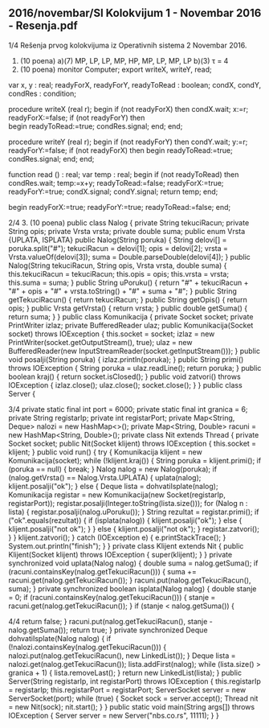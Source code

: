 2016/novembar/SI Kolokvijum 1 - Novembar 2016 - Resenja.pdf
--------------------------------------------------------------------------------


1/4 
Rešenja prvog kolokvijuma iz Operativnih sistema 2 
Novembar 2016. 
1. (10 poena) 
a)(7)    MP, LP, LP, MP, HP, MP, LP, MP, LP 
b)(3) τ = 4 
2. (10 poena) 
monitor Computer; 
export writeX, writeY, read; 
 
var 
  x, y : real; 
  readyForX, readyForY, readyToRead : boolean; 
  condX, condY, condRes : condition; 
 
procedure writeX (real r); 
begin 
  if (not readyForX) then condX.wait; 
  x:=r; 
  readyForX:=false; 
  if (not readyForY) then  
  begin 
    readyToRead:=true; 
    condRes.signal; 
  end; 
end; 
 
procedure writeY (real r); 
begin 
  if (not readyForY) then condY.wait; 
  y:=r; 
  readyForY:=false; 
  if (not readyForX) then 
  begin 
    readyToRead:=true; 
    condRes.signal; 
  end; 
end; 
 
function read () : real; 
var temp : real; 
begin 
  if (not readyToRead) then condRes.wait; 
  temp:=x+y; 
  readyToRead:=false; 
  readyForX:=true; 
  readyForY:=true; 
  condX.signal; 
  condY.signal; 
  return temp; 
end; 
 
 
begin 
  readyForX:=true; readyForY:=true; readyToRead:=false; 
end; 

2/4 
3. (10 poena) 
public class Nalog { 
    private String tekuciRacun; 
    private String opis; 
    private Vrsta vrsta; 
    private double suma; 
    public enum Vrsta {UPLATA, ISPLATA} 
    public Nalog(String poruka) { 
        String delovi[] = poruka.split("#"); 
        tekuciRacun = delovi[1]; 
        opis = delovi[2]; 
        vrsta = Vrsta.valueOf(delovi[3]); 
        suma = Double.parseDouble(delovi[4]); 
    } 
    public Nalog(String tekuciRacun, String opis, Vrsta vrsta, double suma) 
{ 
        this.tekuciRacun = tekuciRacun; 
        this.opis = opis; 
        this.vrsta = vrsta; 
        this.suma = suma; 
    } 
    public String uPoruku() { 
        return "#" + tekuciRacun + "#" + opis + "#" + vrsta.toString() + 
"#" + suma + "#"; 
    } 
    public String getTekuciRacun() { 
        return tekuciRacun; 
    } 
    public String getOpis() { 
        return opis; 
    } 
    public Vrsta getVrsta() { 
        return vrsta; 
    } 
    public double getSuma() { 
        return suma; 
    } 
} 
public class Komunikacija { 
    private Socket socket; 
    private PrintWriter izlaz; 
    private BufferedReader ulaz; 
    public Komunikacija(Socket socket) throws IOException { 
        this.socket = socket; 
        izlaz = new PrintWriter(socket.getOutputStream(), true); 
        ulaz = new BufferedReader(new 
InputStreamReader(socket.getInputStream())); 
    } 
    public void posalji(String poruka) { 
        izlaz.println(poruka); 
    } 
    public String primi() throws IOException { 
        String poruka = ulaz.readLine(); 
        return poruka; 
    } 
    public boolean kraj() { 
        return socket.isClosed(); 
    } 
    public void zatvori() throws IOException { 
        izlaz.close(); 
        ulaz.close(); 
        socket.close(); 
    } 
} 
public class Server { 

3/4 
    private static final int port = 6000; 
    private static final int granica = 6; 
    private String registarIp; 
    private int registarPort; 
    private Map<String, Deque<Nalog>> nalozi = new HashMap<>(); 
    private Map<String, Double> racuni = new HashMap<String, Double>(); 
    private class Nit extends Thread { 
        private Socket socket; 
        public Nit(Socket klijent) throws IOException { 
            this.socket = klijent; 
        } 
        public void run() { 
            try { 
                Komunikacija klijent = new Komunikacija(socket); 
                while (!klijent.kraj()) { 
                    String poruka = klijent.primi(); 
                    if (poruka == null) { 
                        break; 
                    } 
                    Nalog nalog = new Nalog(poruka); 
                    if (nalog.getVrsta() == Nalog.Vrsta.UPLATA) { 
                        uplata(nalog); 
                        klijent.posalji("ok"); 
                    } else { 
                        Deque<Nalog> lista = dohvatiIsplate(nalog); 
                        Komunikacija  registar  = new Komunikacija(new 
Socket(registarIp, registarPort)); 
                        registar.posalji(Integer.toString(lista.size())); 
                        for (Nalog n : lista) { 
                            registar.posalji(nalog.uPoruku()); 
                        } 
                        String rezultat = registar.primi(); 
                        if ("ok".equals(rezultat)) { 
                            if (isplata(nalog)) { 
                                klijent.posalji("ok"); 
                            } else { 
                                klijent.posalji("not ok"); 
                            } 
                        } else { 
                            klijent.posalji("not ok"); 
                        } 
                        registar.zatvori(); 
                    } 
                } 
                klijent.zatvori(); 
            } catch (IOException e) { 
                e.printStackTrace(); 
            } 
            System.out.println("finish"); 
        } 
    } 
    private class Klijent extends Nit { 
        public Klijent(Socket klijent) throws IOException { 
            super(klijent); 
        } 
    } 
    private synchronized void uplata(Nalog nalog) { 
        double suma = nalog.getSuma(); 
        if (racuni.containsKey(nalog.getTekuciRacun())) { 
            suma += racuni.get(nalog.getTekuciRacun()); 
        } 
        racuni.put(nalog.getTekuciRacun(), suma); 
    } 
    private synchronized boolean isplata(Nalog nalog) { 
        double stanje = 0; 
        if (racuni.containsKey(nalog.getTekuciRacun())) { 
            stanje = racuni.get(nalog.getTekuciRacun()); 
        } 
        if (stanje < nalog.getSuma()) { 

4/4 
            return false; 
        } 
        racuni.put(nalog.getTekuciRacun(), stanje - nalog.getSuma()); 
        return true; 
    } 
    private synchronized Deque<Nalog> dohvatiIsplate(Nalog nalog) { 
        if (!nalozi.containsKey(nalog.getTekuciRacun())) { 
            nalozi.put(nalog.getTekuciRacun(), new LinkedList<Nalog>()); 
        } 
        Deque<Nalog> lista = nalozi.get(nalog.getTekuciRacun()); 
        lista.addFirst(nalog); 
        while (lista.size() > granica + 1) { 
            lista.removeLast(); 
        } 
        return new LinkedList<Nalog>(lista); 
    } 
    public Server(String registarIp, int registarPort) throws IOException { 
        this.registarIp = registarIp; 
        this.registarPort = registarPort; 
        ServerSocket server = new ServerSocket(port); 
        while (true) { 
            Socket sock = server.accept(); 
            Thread nit = new Nit(sock); 
            nit.start(); 
        } 
    } 
    public static void main(String args[]) throws IOException { 
        Server server = new Server("nbs.co.rs", 11111); 
    } 
} 
 
 